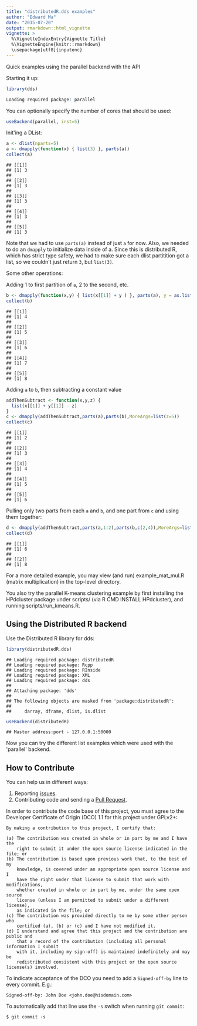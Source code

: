 ```yaml
---
title: "distributedR.dds examples"
author: "Edward Ma"
date: "2015-07-20"
output: rmarkdown::html_vignette
vignette: >
  %\VignetteIndexEntry{Vignette Title}
  %\VignetteEngine{knitr::rmarkdown}
  \usepackage[utf8]{inputenc}
---
```


Quick examples using the parallel backend with the API

Starting it up:

```r
library(dds)
```
```r
Loading required package: parallel
```

You can optionally specify the number of cores that should be used:
```r
useBackend(parallel, inst=5)
```

Init'ing a DList:

```r
a <- dlist(nparts=5)
a <- dmapply(function(x) { list(3) }, parts(a))
collect(a)
```

```
## [[1]]
## [1] 3
## 
## [[2]]
## [1] 3
## 
## [[3]]
## [1] 3
## 
## [[4]]
## [1] 3
## 
## [[5]]
## [1] 3
```

Note that we had to use `parts(a)` instead of just `a` for now. Also, we needed to do an `dmapply` to initialize data inside of a. Since this is distributed R, which has strict type safety, we had to make sure each dlist partitition got a list, so we couldn't just return `3`, but `list(3)`.

Some other operations:

Adding 1 to first partition of `a`, 2 to the second, etc.

```r
b <- dmapply(function(x,y) { list(x[[1]] + y ) }, parts(a), y = as.list(1:5))
collect(b)
```

```
## [[1]]
## [1] 4
## 
## [[2]]
## [1] 5
## 
## [[3]]
## [1] 6
## 
## [[4]]
## [1] 7
## 
## [[5]]
## [1] 8
```

Adding `a` to `b`, then subtracting a constant value

```r
addThenSubtract <- function(x,y,z) {
  list(x[[1]] + y[[1]] - z)
}
c <- dmapply(addThenSubtract,parts(a),parts(b),MoreArgs=list(z=5))
collect(c)
```

```
## [[1]]
## [1] 2
## 
## [[2]]
## [1] 3
## 
## [[3]]
## [1] 4
## 
## [[4]]
## [1] 5
## 
## [[5]]
## [1] 6
```

Pulling only two parts from each `a` and `b`, and one part from `c` and using them together:

```r
d <- dmapply(addThenSubtract,parts(a,1:2),parts(b,c(2,4)),MoreArgs=list(z=collect(c,1)[[1]]))
collect(d)
```

```
## [[1]]
## [1] 6
## 
## [[2]]
## [1] 8
```

For a more detailed example, you may view (and run) example_mat_mul.R (matrix multiplication) in the top-level directory.

You also try the parallel K-means clustering example by first installing the HPdcluster package under scripts/ (via R CMD INSTALL HPdcluster), and running scripts/run_kmeans.R.

## Using the Distributed R backend

Use the Distributed R library for dds:
```r
library(distributedR.dds)
```

```
## Loading required package: distributedR
## Loading required package: Rcpp
## Loading required package: RInside
## Loading required package: XML
## Loading required package: dds
## 
## Attaching package: 'dds'
## 
## The following objects are masked from 'package:distributedR':
## 
##     darray, dframe, dlist, is.dlist
```

```r
useBackend(distributedR)
```

```
## Master address:port - 127.0.0.1:50000
```

Now you can try the different list examples which were used with the 'parallel' backend.

## How to Contribute

You can help us in different ways:

1. Reporting [issues](https://github.com/vertica/Standard-R-API/issues).
2. Contributing code and sending a [Pull Request](https://github.com/vertica/Standard-R-API/pulls).

In order to contribute the code base of this project, you must agree to the Developer Certificate of Origin (DCO) 1.1 for this project under GPLv2+:

    By making a contribution to this project, I certify that:
    
    (a) The contribution was created in whole or in part by me and I have the 
        right to submit it under the open source license indicated in the file; or
    (b) The contribution is based upon previous work that, to the best of my 
        knowledge, is covered under an appropriate open source license and I 
        have the right under that license to submit that work with modifications, 
        whether created in whole or in part by me, under the same open source 
        license (unless I am permitted to submit under a different license), 
        as indicated in the file; or
    (c) The contribution was provided directly to me by some other person who 
        certified (a), (b) or (c) and I have not modified it.
    (d) I understand and agree that this project and the contribution are public and
        that a record of the contribution (including all personal information I submit 
        with it, including my sign-off) is maintained indefinitely and may be 
        redistributed consistent with this project or the open source license(s) involved.

To indicate acceptance of the DCO you need to add a `Signed-off-by` line to every commit. E.g.:

    Signed-off-by: John Doe <john.doe@hisdomain.com>

To automatically add that line use the `-s` switch when running `git commit`:

    $ git commit -s
